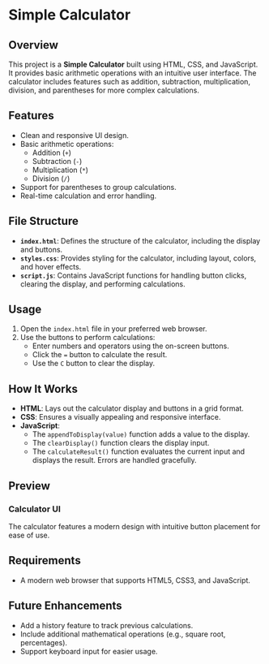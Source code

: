 # Simple Calculator

## Overview
This project is a **Simple Calculator** built using HTML, CSS, and JavaScript. It provides basic arithmetic operations with an intuitive user interface. The calculator includes features such as addition, subtraction, multiplication, division, and parentheses for more complex calculations.

## Features
- Clean and responsive UI design.
- Basic arithmetic operations:
  - Addition (`+`)
  - Subtraction (`-`)
  - Multiplication (`*`)
  - Division (`/`)
- Support for parentheses to group calculations.
- Real-time calculation and error handling.

## File Structure
- **`index.html`**: Defines the structure of the calculator, including the display and buttons.  
- **`styles.css`**: Provides styling for the calculator, including layout, colors, and hover effects.  
- **`script.js`**: Contains JavaScript functions for handling button clicks, clearing the display, and performing calculations.

## Usage
1. Open the `index.html` file in your preferred web browser.
2. Use the buttons to perform calculations:
   - Enter numbers and operators using the on-screen buttons.
   - Click the `=` button to calculate the result.
   - Use the `C` button to clear the display.

## How It Works
- **HTML**: Lays out the calculator display and buttons in a grid format.
- **CSS**: Ensures a visually appealing and responsive interface.
- **JavaScript**:
  - The `appendToDisplay(value)` function adds a value to the display.
  - The `clearDisplay()` function clears the display input.
  - The `calculateResult()` function evaluates the current input and displays the result. Errors are handled gracefully.

## Preview
### Calculator UI
The calculator features a modern design with intuitive button placement for ease of use.

## Requirements
- A modern web browser that supports HTML5, CSS3, and JavaScript.

## Future Enhancements
- Add a history feature to track previous calculations.
- Include additional mathematical operations (e.g., square root, percentages).
- Support keyboard input for easier usage.


